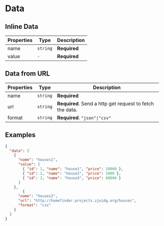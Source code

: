 # Data

## Inline Data

| Properties | Type | Description |
| --- | --- | --- |
| name | `string` | **Required** |
| value | `-` | **Required** |

## Data from URL

| Properties | Type | Description |
| --- | --- | --- |
| name | `string` | **Required** |
| url | `string` | **Required**. Send a http get request to fetch the data. |
| format | `string` | **Required**. `"json"\|"csv"` |

## Examples

```json
{
  "data": [
    {
      "name": "houses1",
      "value": [
        { "id": 1, "name": "house1", "price": 10000 },
        { "id": 2, "name": "house2", "price": 5000 },
        { "id": 3, "name": "house3", "price": 80000 }
      ]
    },
		{
      "name": "houses2",
      "url": "http://homefinder.projects.zjuidg.org/houses",
      "format": "csv"
    }
  ]
}
```
